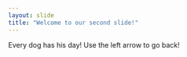 ```yaml
---
layout: slide
title: "Welcome to our second slide!"
---
```

Every dog has his day!
Use the left arrow to go back!

